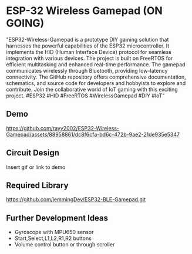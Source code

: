 
# ESP-32 Wireless Gamepad (ON GOING)

"ESP32-Wireless-Gamepad is a prototype DIY gaming solution that harnesses the powerful capabilities of the ESP32 microcontroller. It implements the HID (Human Interface Device) protocol for seamless integration with various devices. The project is built on FreeRTOS for efficient multitasking and enhanced real-time performance. The gamepad communicates wirelessly through Bluetooth, providing low-latency connectivity. The GitHub repository offers comprehensive documentation, schematics, and source code for developers and hobbyists to explore and contribute. Join the collaborative world of IoT gaming with this exciting project. #ESP32 #HID #FreeRTOS #WirelessGamepad #DIY #IoT"

## Demo


https://github.com/rayy2002/ESP32-Wireless-Gamepad/assets/88958861/dc8f6cfa-bd6c-472b-9ae2-21de935e5347




##  Circuit Design

Insert gif or link to demo
## Required Library

https://github.com/lemmingDev/ESP32-BLE-Gamepad.git


## Further Development Ideas

- Gyroscope with MPU650 sensor
- Start,Select,L1,L2,R1,R2 buttons
- Volume control button or through scroller


